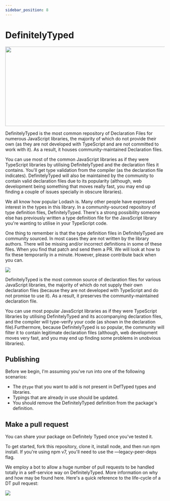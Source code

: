 ```yaml
---
sidebar_position: 8
---
```


#  DefinitelyTyped



<img src="https://github.com/mayankkuthar/Reference-Images/blob/main/DefinitelyTyped.png?raw=true" height = "250" width = "600" />



DefinitelyTyped is the most common repository of Declaration Files for numerous JavaScript libraries, the majority of which do not provide their own (as they are not developed
with TypeScript and are not committed to work with it). As a result, it houses community-maintained Declaration files.

You can use most of the common JavaScript libraries as if they were TypeScript libraries by utilising DefinitelyTyped and the declaration files it contains. 
You'll get type validation from the compiler (as the declaration file indicates). DefinitelyTyped will also be maintained by the community to contain valid declaration 
files due to its popularity (although, web development being something that moves really fast, you may end up finding a couple of issues specially in obscure libraries).

We all know how popular Lodash is. Many other people have expressed interest in the types in this library. In a community-sourced repository of type definition files, DefinitelyTyped. 
There's a strong possibility someone else has previously written a type definition file for the JavaScript library you're wanting to utilise in your TypeScript code.

One thing to remember is that the type definition files in DefinitelyTyped are community sourced. In most cases they are not written by the library authors. 
There will be missing and/or incorrect definitions in some of these files. When you find that patch and send them a PR. We will look at how to fix these temporarily in a minute. 
However, please contribute back when you can.


<img src="https://user-images.githubusercontent.com/39026182/135241456-dcc1e32a-3f2d-43d6-96d5-509e1ab3da34.PNG"/>



DefinitelyTyped is the most common source of declaration files for various JavaScript libraries, the majority of which do not supply their own declaration files 
(because they are not developed with TypeScript and do not promise to use it). As a result, it preserves the community-maintained declaration file.

You can use most popular JavaScript libraries as if they were TypeScript libraries by utilising DefinitelyTyped and its accompanying declaration files, and the compiler 
will type-verify your code (as shown in the declaration file).Furthermore, because DefinitelyTyped is so popular, the community will filter it to contain legitimate declaration 
files (although, web development moves very fast, and you may end up finding some problems in unobvious libraries).

## Publishing

Before we begin, I'm assuming you've run into one of the following scenarios:
- The ```@type``` that you want to add is not present in DefTyped types and libraries.
- Typings that are already in use should be updated.
- You should remove the DefinitelyTyped definition from the package's definition.

## Make a pull request

You can share your package on Definitely Typed once you've tested it.

To get started, fork this repository, clone it, install node, and then run npm install. If you're using npm v7, you'll need to use the —legacy-peer-deps flag.

We employ a bot to allow a huge number of pull requests to be handled totally in a self-service way on DefinitelyTyped. More information on why and how may be
found here. Here's a quick reference to the life-cycle of a DT pull request:

<img src="https://user-images.githubusercontent.com/39026182/135253762-145cde05-e060-426c-a750-7acdea2e8c0c.PNG"/>
